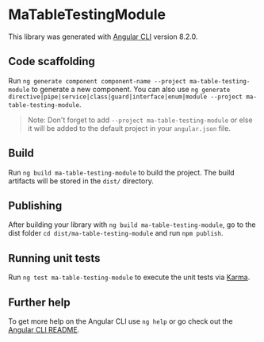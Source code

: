 # MaTableTestingModule

This library was generated with [Angular CLI](https://github.com/angular/angular-cli) version 8.2.0.

## Code scaffolding

Run `ng generate component component-name --project ma-table-testing-module` to generate a new component. You can also use `ng generate directive|pipe|service|class|guard|interface|enum|module --project ma-table-testing-module`.
> Note: Don't forget to add `--project ma-table-testing-module` or else it will be added to the default project in your `angular.json` file. 

## Build

Run `ng build ma-table-testing-module` to build the project. The build artifacts will be stored in the `dist/` directory.

## Publishing

After building your library with `ng build ma-table-testing-module`, go to the dist folder `cd dist/ma-table-testing-module` and run `npm publish`.

## Running unit tests

Run `ng test ma-table-testing-module` to execute the unit tests via [Karma](https://karma-runner.github.io).

## Further help

To get more help on the Angular CLI use `ng help` or go check out the [Angular CLI README](https://github.com/angular/angular-cli/blob/master/README.md).
